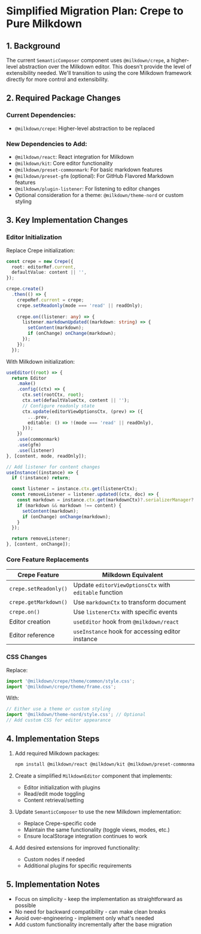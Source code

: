 # Simplified Migration Plan: Crepe to Pure Milkdown

## 1. Background

The current `SemanticComposer` component uses `@milkdown/crepe`, a higher-level abstraction over the Milkdown editor. This doesn't provide the level of extensibility needed. We'll transition to using the core Milkdown framework directly for more control and extensibility.

## 2. Required Package Changes

### Current Dependencies:
- `@milkdown/crepe`: Higher-level abstraction to be replaced

### New Dependencies to Add:
- `@milkdown/react`: React integration for Milkdown
- `@milkdown/kit`: Core editor functionality
- `@milkdown/preset-commonmark`: For basic markdown features
- `@milkdown/preset-gfm` (optional): For GitHub Flavored Markdown features
- `@milkdown/plugin-listener`: For listening to editor changes
- Optional consideration for a theme: `@milkdown/theme-nord` or custom styling

## 3. Key Implementation Changes

### Editor Initialization
Replace Crepe initialization:
```typescript
const crepe = new Crepe({
  root: editorRef.current,
  defaultValue: content || '',
});

crepe.create()
  .then(() => {
    crepeRef.current = crepe;
    crepe.setReadonly(mode === 'read' || readOnly);
    
    crepe.on((listener: any) => {
      listener.markdownUpdated((markdown: string) => {
        setContent(markdown);
        if (onChange) onChange(markdown);
      });
    });
  });
```

With Milkdown initialization:
```typescript
useEditor((root) => {
  return Editor
    .make()
    .config((ctx) => {
      ctx.set(rootCtx, root);
      ctx.set(defaultValueCtx, content || '');
      // Configure readonly state
      ctx.update(editorViewOptionsCtx, (prev) => ({
        ...prev,
        editable: () => !(mode === 'read' || readOnly),
      }));
    })
    .use(commonmark)
    .use(gfm)
    .use(listener)
}, [content, mode, readOnly]);

// Add listener for content changes
useInstance((instance) => {
  if (!instance) return;

  const listener = instance.ctx.get(listenerCtx);
  const removeListener = listener.updated((ctx, doc) => {
    const markdown = instance.ctx.get(markdownCtx)?.serializerManager?.transformDoc(doc);
    if (markdown && markdown !== content) {
      setContent(markdown);
      if (onChange) onChange(markdown);
    }
  });

  return removeListener;
}, [content, onChange]);
```

### Core Feature Replacements

| Crepe Feature | Milkdown Equivalent |
|---------------|---------------------|
| `crepe.setReadonly()` | Update `editorViewOptionsCtx` with `editable` function |
| `crepe.getMarkdown()` | Use `markdownCtx` to transform document |
| `crepe.on()` | Use `listenerCtx` with specific events |
| Editor creation | `useEditor` hook from `@milkdown/react` |
| Editor reference | `useInstance` hook for accessing editor instance |

### CSS Changes
Replace:
```typescript
import '@milkdown/crepe/theme/common/style.css';
import '@milkdown/crepe/theme/frame.css';
```

With:
```typescript
// Either use a theme or custom styling
import '@milkdown/theme-nord/style.css'; // Optional
// Add custom CSS for editor appearance
```

## 4. Implementation Steps

1. Add required Milkdown packages:
   ```bash
   npm install @milkdown/react @milkdown/kit @milkdown/preset-commonmark @milkdown/preset-gfm @milkdown/plugin-listener
   ```

2. Create a simplified `MilkdownEditor` component that implements:
   - Editor initialization with plugins
   - Read/edit mode toggling
   - Content retrieval/setting

3. Update `SemanticComposer` to use the new Milkdown implementation:
   - Replace Crepe-specific code
   - Maintain the same functionality (toggle views, modes, etc.)
   - Ensure localStorage integration continues to work

4. Add desired extensions for improved functionality:
   - Custom nodes if needed
   - Additional plugins for specific requirements

## 5. Implementation Notes

- Focus on simplicity - keep the implementation as straightforward as possible
- No need for backward compatibility - can make clean breaks
- Avoid over-engineering - implement only what's needed
- Add custom functionality incrementally after the base migration